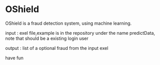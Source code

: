 # OShield


OShield is a fraud detection system, using machine learning.

input : exel file,example is in the repository under the name predictData, note that should be a existing login user 

output : list of a optional fraud from the input exel 

have fun 
